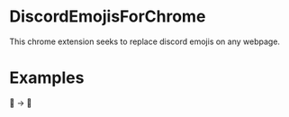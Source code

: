 # DiscordEmojisForChrome
This chrome extension seeks to replace discord emojis on any webpage.
# Examples
:man: -> 👨
